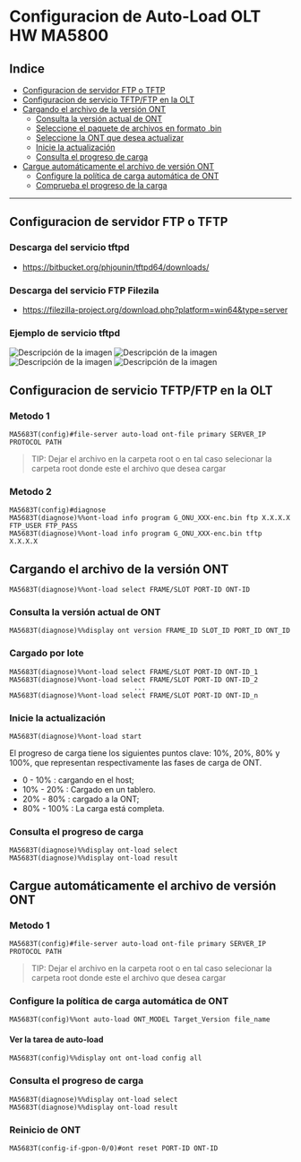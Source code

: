 # Configuracion de Auto-Load OLT HW MA5800

## Indice
- [Configuracion de servidor FTP o TFTP](#id1)
- [Configuracion de servicio TFTP/FTP en la OLT](#id2)
- [Cargando el archivo de la versión ONT](#id3)
    - [Consulta la versión actual de ONT](#id3.1)
    - [Seleccione el paquete de archivos en formato .bin](#id3.2)
    - [Seleccione la ONT que desea actualizar](#id3.3)
    - [Inicie la actualización](#id3.4)
    - [Consulta el progreso de carga](#id3.5)
- [Cargue automáticamente el archivo de versión ONT](#id4)
    - [Configure la política de carga automática de ONT](#id4.1)
    - [Comprueba el progreso de la carga](#id4.2)
---

## Configuracion de servidor FTP o TFTP<a name="id1"></a>
### Descarga del servicio tftpd
- https://bitbucket.org/phjounin/tftpd64/downloads/
### Descarga del servicio FTP Filezila
- https://filezilla-project.org/download.php?platform=win64&type=server
### Ejemplo de servicio tftpd
<image src="./image/tftpd_1.png" alt="Descripción de la imagen" witdh="50px">
<image src="./image/tftpd_2.png" alt="Descripción de la imagen" withd="50px">
<image src="./image/tftpd_3.png" alt="Descripción de la imagen" withd="50px">
<image src="./image/tftpd_4.png" alt="Descripción de la imagen" withd="50px">

## Configuracion de servicio TFTP/FTP en la OLT <a name="id2"></a>
### Metodo 1
``` 
MA5683T(config)#file-server auto-load ont-file primary SERVER_IP PROTOCOL PATH
```
> TIP: Dejar el archivo en la carpeta root o en tal caso selecionar la carpeta root donde este el archivo que desea cargar
### Metodo 2
``` 
MA5683T(config)#diagnose
MA5683T(diagnose)%%ont-load info program G_ONU_XXX-enc.bin ftp X.X.X.X FTP_USER FTP_PASS
MA5683T(diagnose)%%ont-load info program G_ONU_XXX-enc.bin tftp X.X.X.X
```
## Cargando el archivo de la versión ONT <a name="id3"></a>
```
MA5683T(diagnose)%%ont-load select FRAME/SLOT PORT-ID ONT-ID
```
### Consulta la versión actual de ONT 
```
MA5683T(diagnose)%%display ont version FRAME_ID SLOT_ID PORT_ID ONT_ID
```
### Cargado por lote
```
MA5683T(diagnose)%%ont-load select FRAME/SLOT PORT-ID ONT-ID_1
MA5683T(diagnose)%%ont-load select FRAME/SLOT PORT-ID ONT-ID_2
                               ...
MA5683T(diagnose)%%ont-load select FRAME/SLOT PORT-ID ONT-ID_n
``` 
### Inicie la actualización

```
MA5683T(diagnose)%%ont-load start
```
El progreso de carga tiene los siguientes puntos clave: 10%, 20%, 80% y 100%, que representan respectivamente las fases de carga de ONT.

- 0 - 10% : cargando en el host;
- 10% - 20% : Cargado en un tablero.
- 20% - 80% : cargado a la ONT;
- 80% - 100% : La carga está completa.

### Consulta el progreso de carga
```
MA5683T(diagnose)%%display ont-load select
MA5683T(diagnose)%%display ont-load result
```
## Cargue automáticamente el archivo de versión ONT

### Metodo 1
``` 
MA5683T(config)#file-server auto-load ont-file primary SERVER_IP PROTOCOL PATH
```
> TIP: Dejar el archivo en la carpeta root o en tal caso selecionar la carpeta root donde este el archivo que desea cargar

### Configure la política de carga automática de ONT
```
MA5683T(config)%%ont auto-load ONT_MODEL Target_Version file_name 
```
#### Ver la tarea de auto-load
```
MA5683T(config)%%display ont ont-load config all
```
### Consulta el progreso de carga
```
MA5683T(diagnose)%%display ont-load select
MA5683T(diagnose)%%display ont-load result
```
### Reinicio de ONT
```
MA5683T(config-if-gpon-0/0)#ont reset PORT-ID ONT-ID
```